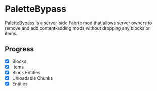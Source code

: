# PaletteBypass
PaletteBypass is a server-side Fabric mod that allows server owners to remove and add content-adding mods without
dropping any blocks or items.

## Progress
- [x] Blocks
- [x] Items
- [x] Block Entities
- [x] Unloadable Chunks
- [x] Entities